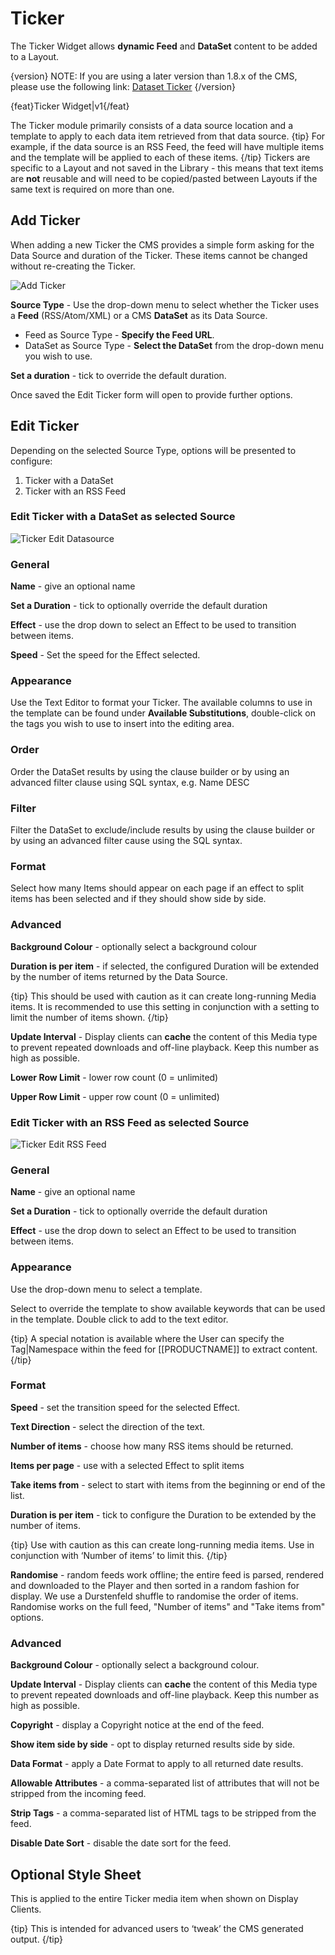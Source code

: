 <!--toc=widgets-->

# Ticker

The Ticker Widget allows **dynamic Feed** and **DataSet** content to be added to a Layout.

{version}
NOTE: If you are using a later version than 1.8.x of the CMS, please use the following link: [Dataset Ticker](media_module_ticker.html)
{/version}

{feat}Ticker Widget|v1{/feat}

 The Ticker module primarily consists of a data source location and a template to apply to each data item retrieved from that data source.
{tip}
For example, if the data source is an RSS Feed, the feed will have multiple items and the template will be applied to each of these items.
{/tip}
Tickers are specific to a Layout and not saved in the Library - this means that text items are **not** reusable and will need to be copied/pasted between Layouts if the same text is required on more than one.

## Add Ticker

When adding a new Ticker the CMS provides a simple form asking for the Data Source and duration of the Ticker. These items cannot be changed without re-creating the Ticker.

![Add Ticker](img/media_ticker_add.png)

**Source Type** - Use the drop-down menu to select whether the Ticker uses a **Feed** (RSS/Atom/XML) or a CMS **DataSet** as its Data Source.

- Feed as Source Type - **Specify the Feed URL**.
- DataSet as Source Type - **Select the DataSet** from the drop-down menu you wish to use. 

**Set a duration** - tick to override the default duration.

Once saved the Edit Ticker form will open to provide further options.

## Edit Ticker

Depending on the selected Source Type, options will be presented to configure:

1. Ticker with a DataSet
2. Ticker with an RSS Feed

### Edit Ticker with a DataSet as selected Source

![Ticker Edit Datasource](img/media_ticker_edit_datasource.png)

### General

**Name** - give an optional name

**Set a Duration** - tick to optionally override the default duration

**Effect** - use the drop down to select an Effect to be used to transition between items.

**Speed** - Set the speed for the Effect selected.

### Appearance

Use the Text Editor to format your Ticker. The available columns to use in the template can be found under **Available Substitutions**, double-click on the tags you wish to use to insert into the editing area. 

### Order 

Order the DataSet results by using the clause builder or by using an advanced filter clause using SQL syntax, e.g. Name DESC

### Filter

Filter the DataSet to exclude/include results by using the clause builder or by using an advanced filter cause using the SQL syntax.

### Format

Select how many Items should appear on each page if an effect to split items has been selected and if they should show side by side.

### Advanced

**Background Colour** - optionally select a background colour

**Duration is per item** - if selected, the configured Duration will be extended by the number of items returned by the Data Source.

{tip}
This should be used with caution as it can create long-running Media items. It is recommended to use this setting in conjunction with a setting to limit the number of items shown.
{/tip}

**Update Interval** - Display clients can **cache** the content of this Media type to prevent repeated downloads and off-line playback. Keep this number as high as possible.

**Lower Row Limit** - lower row count (0 = unlimited)

**Upper Row Limit** - upper row count (0 = unlimited)



### Edit Ticker with an RSS Feed as selected Source

![Ticker Edit RSS Feed](img/media_ticker_edit_rss.png)

### General

**Name** - give an optional name

**Set a Duration** - tick to optionally override the default duration

**Effect** - use the drop down to select an Effect to be used to transition between items.

### Appearance

Use the drop-down menu to select a template.

Select to override the template to show available keywords that can be used in the template. Double click to add to the text editor. 

{tip}
A special notation is available where the User can specify the Tag|Namespace within the feed for [[PRODUCTNAME]] to extract content.
{/tip}

### Format

**Speed** - set the transition speed for the selected Effect.

**Text Direction** - select the direction of the text.

**Number of items** - choose how many RSS items should be returned.

**Items per page** - use with a selected Effect to split items

**Take items from** - select to start with items from the beginning or end of the list.

**Duration is per item** - tick to configure the Duration to be extended by the number of items. 

{tip}
Use with caution as this can create long-running media items. Use in conjunction with ‘Number of items’ to limit this.
{/tip}

**Randomise** - random feeds work offline; the entire feed is parsed, rendered and downloaded to the Player and then sorted in a random fashion for display. We use a Durstenfeld shuffle to randomise the order of items. Randomise works on the full feed, "Number of items" and "Take items from" options.

### Advanced

**Background Colour** - optionally select a background colour.

**Update Interval** - Display clients can **cache** the content of this Media type to prevent repeated downloads and off-line playback. Keep this number as high as possible.

**Copyright** - display a Copyright notice at the end of the feed.

**Show item side by side** - opt to display returned results side by side.

**Data Format** - apply a Date Format to apply to all returned date results. 

**Allowable Attributes** - a comma-separated list of attributes that will not be stripped from the incoming feed.

**Strip Tags** - a comma-separated list of HTML tags to be stripped from the feed.

**Disable Date Sort** - disable the date sort for the feed.

## Optional Style Sheet

This is applied to the entire Ticker media item when shown on Display Clients.

{tip}
This is intended for advanced users to ‘tweak’ the CMS generated output.
{/tip}